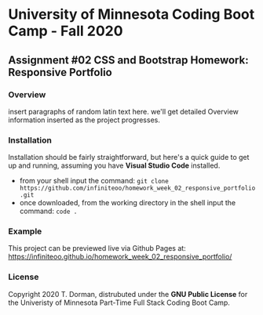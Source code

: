 # University of Minnesota Coding Boot Camp - Fall 2020 
## Assignment #02 CSS and Bootstrap Homework: Responsive Portfolio


### Overview

insert paragraphs of random latin text here.  we'll get detailed Overview information inserted as the project progresses.


### Installation

Installation should be fairly straightforward, but here's a quick guide to get up and running, assuming you have **Visual Studio Code** installed.

* from your shell input the command: `git clone https://github.com/infiniteoo/homework_week_02_responsive_portfolio.git`
* once downloaded, from the working directory in the shell input the command: `code .`


### Example

This project can be previewed live via Github Pages at: https://infiniteoo.github.io/homework_week_02_responsive_portfolio/


### License

Copyright 2020 T. Dorman, distrubuted under the **GNU Public License** for the Univeristy of Minnesota Part-Time Full Stack Coding Boot Camp.














